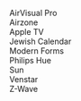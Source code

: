 AirVisual Pro  
Airzone  
Apple TV  
Jewish Calendar  
Modern Forms  
Philips Hue  
Sun  
Venstar  
Z-Wave
